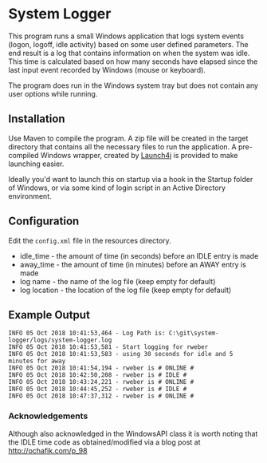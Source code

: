 # System Logger

This program runs a small Windows application that logs system events (logon, logoff, idle activity) based on some user defined parameters. The end result is a log that contains information on when the system was idle. This time is calculated based on how many seconds have elapsed since the last input event recorded by Windows (mouse or keyboard). 

The program does run in the Windows system tray but does not contain any user options while running. 

## Installation

Use Maven to compile the program. A zip file will be created in the target directory that contains all the necessary files to run the application. A pre-compiled Windows wrapper, created by [Launch4j](http://launch4j.sourceforge.net/) is provided to make launching easier.

Ideally you'd want to launch this on startup via a hook in the Startup folder of Windows, or via some kind of login script in an Active Directory environment. 

## Configuration

Edit the ```config.xml``` file in the resources directory. 

* idle_time - the amount of time (in seconds) before an IDLE entry is made
* away_time - the amount of time (in minutes) before an AWAY entry is made
* log name - the name of the log file (keep empty for default)
* log location - the location of the log file (keep empty for default)

## Example Output

```
INFO 05 Oct 2018 10:41:53,464 - Log Path is: C:\git\system-logger/logs/system-logger.log 
INFO 05 Oct 2018 10:41:53,581 - Start logging for rweber 
INFO 05 Oct 2018 10:41:53,583 - using 30 seconds for idle and 5 minutes for away 
INFO 05 Oct 2018 10:41:54,194 - rweber is # ONLINE # 
INFO 05 Oct 2018 10:42:50,208 - rweber is # IDLE # 
INFO 05 Oct 2018 10:43:24,221 - rweber is # ONLINE # 
INFO 05 Oct 2018 10:44:45,252 - rweber is # IDLE # 
INFO 05 Oct 2018 10:47:37,312 - rweber is # ONLINE # 
```

### Acknowledgements

Although also acknowledged in the WindowsAPI class it is worth noting that the IDLE time code as obtained/modified via a blog post at http://ochafik.com/p_98